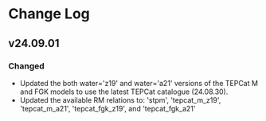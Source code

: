 # Change Log

## v24.09.01

### Changed
- Updated the both water='z19' and water='a21' versions of the TEPCat M and FGK models to use the 
  latest TEPCat catalogue (24.08.30). 
- Updated the available RM relations to: 'stpm', 'tepcat_m_z19', 'tepcat_m_a21', 'tepcat_fgk_z19', and 'tepcat_fgk_a21'